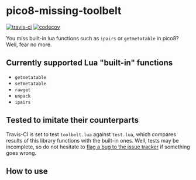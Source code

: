 # pico8-missing-toolbelt
[![travis-ci](https://travis-ci.org/adamscott/pico8-missing-builtins.svg?branch=master)](https://travis-ci.org/adamscott/pico8-missing-builtins)
[![codecov](https://codecov.io/gh/adamscott/pico8-missing-toolbelt/branch/master/graph/badge.svg)](https://codecov.io/gh/adamscott/pico8-missing-toolbelt)

You miss built-in lua functions such as `ipairs` or `getmetatable` in pico8? Well, fear no more.

## Currently supported Lua "built-in" functions
- `getmetatable`
- `setmetatable`
- `rawget`
- `unpack`
- `ipairs`

## Tested to imitate their counterparts
Travis-CI is set to test `toolbelt.lua` against `test.lua`, which compares results of this library functions with the built-in ones. Well, tests may be incomplete, so do not hesitate to [flag a bug to the issue tracker](https://github.com/adamscott/pico8-missing-builtins/issues) if something goes wrong.

## How to use

